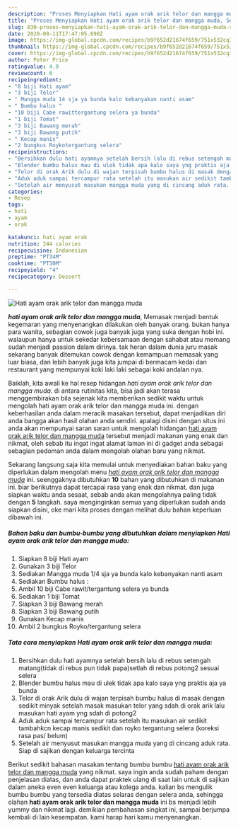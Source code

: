 ```yaml
---
description: "Proses Menyiapkan Hati ayam orak arik telor dan mangga muda, Sempurna"
title: "Proses Menyiapkan Hati ayam orak arik telor dan mangga muda, Sempurna"
slug: 830-proses-menyiapkan-hati-ayam-orak-arik-telor-dan-mangga-muda-sempurna
date: 2020-08-11T17:47:05.690Z
image: https://img-global.cpcdn.com/recipes/b9f652d21674f659/751x532cq70/hati-ayam-orak-arik-telor-dan-mangga-muda-foto-resep-utama.jpg
thumbnail: https://img-global.cpcdn.com/recipes/b9f652d21674f659/751x532cq70/hati-ayam-orak-arik-telor-dan-mangga-muda-foto-resep-utama.jpg
cover: https://img-global.cpcdn.com/recipes/b9f652d21674f659/751x532cq70/hati-ayam-orak-arik-telor-dan-mangga-muda-foto-resep-utama.jpg
author: Peter Price
ratingvalue: 4.9
reviewcount: 6
recipeingredient:
- "8 biji Hati ayam"
- "3 biji Telor"
- " Mangga muda 14 sja ya bunda kalo kebanyakan nanti asam"
- " Bumbu halus "
- "10 biji Cabe rawittergantung selera ya bunda"
- "1 biji Tomat"
- "3 biji Bawang merah"
- "3 biji Bawang putih"
- " Kecap manis"
- "2 bungkus Roykotergantung selera"
recipeinstructions:
- "Bersihkan dulu hati ayamnya setelah bersih lalu di rebus setengah matang(tidak di rebus pun tidak papa)setlah di rebus potong2 sesuai selera"
- "Blender bumbu halus mau di ulek tidak apa kalo saya yng praktis aja ya bunda"
- "Telor di orak Arik dulu di wajan terpisah bumbu halus di masak dengan sedikit minyak setelah masak masukan telor yang sdah di orak arik lalu masukan hati ayam yng sdah di potong2"
- "Aduk aduk sampai tercampur rata setelah itu masukan air sedikit tambahkcn kecap manis sedikit dan royko tergantung selera (koreksi rasa pas/ belum)"
- "Setelah air menyusut masukan mangga muda yang di cincang aduk rata. Siap di sajikan dengan keluarga tercinta"
categories:
- Resep
tags:
- hati
- ayam
- orak

katakunci: hati ayam orak 
nutrition: 244 calories
recipecuisine: Indonesian
preptime: "PT34M"
cooktime: "PT30M"
recipeyield: "4"
recipecategory: Dessert

---
```



![Hati ayam orak arik telor dan mangga muda](https://img-global.cpcdn.com/recipes/b9f652d21674f659/751x532cq70/hati-ayam-orak-arik-telor-dan-mangga-muda-foto-resep-utama.jpg)

<b><i>hati ayam orak arik telor dan mangga muda</i></b>, Memasak menjadi bentuk kegemaran yang menyenangkan dilakukan oleh banyak orang. bukan hanya para wanita, sebagian cowok juga banyak juga yang suka dengan hobi ini. walaupun hanya untuk sekedar kebersamaan dengan sahabat atau memang sudah menjadi passion dalam dirinya. tak heran dalam dunia juru masak sekarang banyak ditemukan cowok dengan kemampuan memasak yang luar biasa, dan lebih banyak juga kita jumpai di bermacam kedai dan restaurant yang mempunyai koki laki laki sebagai koki andalan nya.



Baiklah, kita awali ke hal resep hidangan <i>hati ayam orak arik telor dan mangga muda</i>. di antara rutinitas kita, bisa jadi akan terasa menggembirakan bila sejenak kita memberikan sedikit waktu untuk mengolah hati ayam orak arik telor dan mangga muda ini. dengan keberhasilan anda dalam meracik masakan tersebut, dapat menjadikan diri anda bangga akan hasil olahan anda sendiri. apalagi disini dengan situs ini anda akan mempunyai saran saran untuk mengolah hidangan <u>hati ayam orak arik telor dan mangga muda</u> tersebut menjadi makanan yang enak dan nikmat, oleh sebab itu ingat ingat alamat laman ini di gadget anda sebagai sebagian pedoman anda dalam mengolah olahan baru yang nikmat.


Sekarang langsung saja kita memulai untuk menyediakan bahan baku yang diperlukan dalam mengolah menu <u><i>hati ayam orak arik telor dan mangga muda</i></u> ini. seenggaknya dibutuhkan <b>10</b> bahan yang dibutuhkan di makanan ini. biar berikutnya dapat tercapai rasa yang enak dan nikmat. dan juga siapkan waktu anda sesaat, sebab anda akan mengolahnya paling tidak dengan <b>5</b> langkah. saya menginginkan semua yang diperlukan sudah anda siapkan disini, oke mari kita proses dengan melihat dulu bahan keperluan dibawah ini.

<!--inarticleads1-->

##### Bahan baku dan bumbu-bumbu yang dibutuhkan dalam menyiapkan Hati ayam orak arik telor dan mangga muda:

1. Siapkan 8 biji Hati ayam
1. Gunakan 3 biji Telor
1. Sediakan  Mangga muda 1/4 sja ya bunda kalo kebanyakan nanti asam
1. Sediakan  Bumbu halus :
1. Ambil 10 biji Cabe rawit/tergantung selera ya bunda
1. Sediakan 1 biji Tomat
1. Siapkan 3 biji Bawang merah
1. Siapkan 3 biji Bawang putih
1. Gunakan  Kecap manis
1. Ambil 2 bungkus Royko/tergantung selera




<!--inarticleads2-->

##### Tata cara menyiapkan Hati ayam orak arik telor dan mangga muda:

1. Bersihkan dulu hati ayamnya setelah bersih lalu di rebus setengah matang(tidak di rebus pun tidak papa)setlah di rebus potong2 sesuai selera
1. Blender bumbu halus mau di ulek tidak apa kalo saya yng praktis aja ya bunda
1. Telor di orak Arik dulu di wajan terpisah bumbu halus di masak dengan sedikit minyak setelah masak masukan telor yang sdah di orak arik lalu masukan hati ayam yng sdah di potong2
1. Aduk aduk sampai tercampur rata setelah itu masukan air sedikit tambahkcn kecap manis sedikit dan royko tergantung selera (koreksi rasa pas/ belum)
1. Setelah air menyusut masukan mangga muda yang di cincang aduk rata. Siap di sajikan dengan keluarga tercinta




Berikut sedikit bahasan masakan tentang bumbu bumbu <u>hati ayam orak arik telor dan mangga muda</u> yang nikmat. saya ingin anda sudah paham dengan penjelasan diatas, dan anda dapat praktek ulang di saat lain untuk di sajikan dalam aneka even even keluarga atau kolega anda. kalian bs mengulik bumbu bumbu yang tersedia diatas selaras dengan selera anda, sehingga olahan <b>hati ayam orak arik telor dan mangga muda</b> ini bs menjadi lebih yummy dan nikmat lagi. demikian pembahasan singkat ini, sampai berjumpa kembali di lain kesempatan. kami harap hari kamu menyenangkan.
